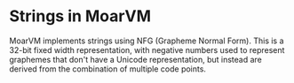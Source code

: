 # Strings in MoarVM
MoarVM implements strings using NFG (Grapheme Normal Form). This is a 32-bit
fixed width representation, with negative numbers used to represent graphemes
that don't have a Unicode representation, but instead are derived from the
combination of multiple code points.

